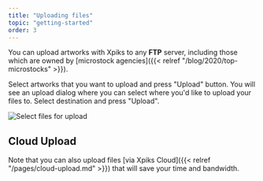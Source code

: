 ```yaml
---
title: "Uploading files"
topic: "getting-started"
order: 3
---
```


You can upload artworks with Xpiks to any **FTP** server, including those which are owned by [microstock agencies]({{< relref "/blog/2020/top-microstocks" >}}).

Select artworks that you want to upload and press "Upload" button. You will see an upload dialog where you can select where you'd like to upload your files to. Select destination and press "Upload".

![Select files for upload](/images/tutorials/getting-started/basic-uploading.gif)

## Cloud Upload

Note that you can also upload files [via Xpiks Cloud]({{< relref "/pages/cloud-upload.md" >}}) that will save your time and bandwidth.